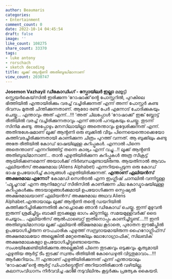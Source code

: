 ```yaml
---
author: Beaumaris
categories:
- Entertainment
comment_count: 0
date: 2022-10-14 04:45:54
draft: false
image: ''
like_count: 108275
share_count: 33370
tags:
- luke antony
- rorschach
- sketch decoding
title: ലൂക്ക് ആൻ്റണി അതിബുദ്ധിമാനാണ്
view_count: 2030747
---
```


**Josemon Vazhayil** **ഡീകോഡിംഗ് - സ്പോയിലർ ഇല്ലാ** മമ്മൂട്ടി സ്റ്റെയർകെയ്‌സിൽ ഇരിക്കുന്ന ‘റോഷാക്ക്‘ൻ്റെ പോസ്റ്ററിൽ, പുറകിലെ ഭിത്തിയിൽ എന്തായിരിക്കും വരച്ച് വച്ചിരിക്കുന്നത് എന്ന് അന്ന് പോസ്റ്റർ കണ്ട ദിവസം മുതൽ ചിന്തിക്കുന്നതാണ്. ആരോ രണ്ട് പേർ എന്നോട് ചോദിക്കുകയും ചെയ്തു... എന്താവും അത് എന്ന്...!!! ‘അത് ചിലപ്പോൾ ‘റോഷാക്ക്‘ ഇങ്ക് ബ്ലോട്ട് രീതിയിൽ വരച്ച് വച്ചിരിക്കുന്നതാവും എന്ന് ഞാൻ പറയുകയും ചെയ്തു. തുടന്ന് സിനിമ കണ്ടു. അപ്പോഴും മനസിലായില്ലാ അതെന്താവും ഉദ്ദേശിക്കുന്നത് എന്ന്. അതിനുശേഷമാണ് ലൂക്ക് ആൻ്റണി ഒരു ബുക്കിൽ വീടും പിന്നെയെന്തൊക്കെയോ കുത്തിവരച്ചിരിക്കുന്നതായി കാണിക്കുന്ന ചിത്രം പുറത്ത് വന്നത്. ആ ബുക്കിലും കണ്ടു അതേ രീതിയിൽ കോഡ് ഭാഷയിലുള്ള കുറിപ്പുകൾ. എന്നാൽ പിന്നെ അതെന്താണ് എന്നറിഞ്ഞിട്ട് തന്നെ കാര്യം എന്ന് വച്ചു...!! ലൂക്ക് ആൻ്റണി അതിബുദ്ധിമാനാണ്... താൻ എഴുതിയിരിക്കുന്ന കുറിപ്പുകൾ അത്ര സീക്രട്ട് ആയിരിക്കണമെന്ന് അയാൾക്ക് നിർബന്ധമുണ്ടായിരുന്നു. ആയതിനാൽ ആവാം ഏലിയൻസ് അക്ഷരമാല (Aliens Alphabet) എന്നറിയപ്പെടുന്ന ഒരു കോഡ് ഭാഷ ഉപയോഗിച്ച് കാര്യങ്ങൾ എഴുതിയിരിക്കുന്നത്. **എന്താണ് ഏലിയൻസ് അക്ഷരമാല എന്നോ?** കോമഡി സെൻട്രൽ എന്ന ഇംഗ്ലീഷ് ചാനലിൽ വന്നിട്ടുള്ള ‘ഫ്യൂച്ചറാമ‘ എന്ന ആനിമേറ്റഡ് സീരിസിൽ കാണിക്കുന്ന ചില കോഡ്ഭാഷയിലുള്ള കുറിപ്പുകൾക്കും അടയാളങ്ങൾക്കുമായി ഉപയോഗിക്കുന്ന സ്പെഷ്യൽ അക്ഷരമാലയാണ് ഏലിയൻസ് അക്ഷരമാല അഥവ Aliens Alphabet.എന്തായാലും ലൂക്ക് ആൻ്റണി തൻ്റെ ഡയറിയിൽ കുത്തിക്കുറിച്ചിരിക്കുന്നതിൽ കുറച്ചൊക്കെ ഞാൻ ഡീകോഡ് ചെയ്തു. ഇന്ന് മുഴുവൻ ഇരുന്ന് ശ്രമിച്ചിട്ടും ബാക്കി ഇടക്കുള്ള ഭാഗം കിട്ടുന്നില്ല. സമയമുള്ളവർക്ക് ട്രൈ ചെയ്യാം... ഏലിയൻസ് ആൽഫാബെറ്റ്സ് ഇതിനൊപ്പം കാണിച്ചിട്ടുണ്ട്....!!! ഇനി അതിബുദ്ധിമാനായ ലൂക്ക് ഏലിയൻ അക്ഷരമാല കൂടാതെ, പുരാതന ഈജിപ്തിൽ ഉപയോഗിച്ചിരുന്ന ഔപചാരിക എഴുത്ത് സമ്പ്രദായമായിരുന്ന ഹൈറോഗ്ലിഫ്‌സ് അക്ഷരമാലയോ അല്ലെങ്കിൽ മറ്റേതെങ്കിലും ലോഗോഗ്രാഫിക്, സിലബിക് അക്ഷരമാലകളോ ഉപയോഗിച്ചിട്ടുണ്ടൊയെന്നും സംശയിക്കേണ്ടിയിരിക്കുന്നു.അല്ലെങ്കിൽ പിന്നെ തുടക്കവും ഒടുക്കവും കൃത്യമായി എഴുതിയ ആർട്ട് ടീം ഇടക്ക് സ്വന്തം രീതിയിൽ കോഡെഴുതി വിട്ടതുമാവാം...!!! ആർക്കറിയാം..!!! എന്താണ് എഴുതിയിരിക്കുന്നത് എന്ന് എന്തായാലും ‘റോഷാക്ക്‘ൻ്റെ ആർട്ട് ഡിപാർട്ട്മെൻ്റിന് അറിയാതിരിക്കാൻ വഴിയില്ല. കലാസംവിധാനം നിർവവിച്ച ഷാജി നടുവിലിനും കൂട്ടർക്കും പ്രത്യേക കൈയടി.